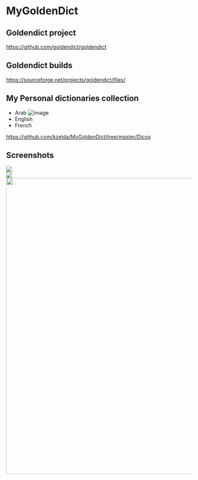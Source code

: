 # MyGoldenDict

## Goldendict project
https://github.com/goldendict/goldendict

## Goldendict builds
https://sourceforge.net/projects/goldendict/files/

## My Personal dictionaries collection
- Arab ![image](https://user-images.githubusercontent.com/592467/145190437-e1492da3-4887-46f0-9028-537e01f95144.png)
- English
- French

https://github.com/kzelda/MyGoldenDict/tree/master/Dicos

## Screenshots
<img src="https://raw.githubusercontent.com/kzelda/MyGoldenDict/master/Doc/GoldenDict_3.png" />
<br />
<img src="https://raw.githubusercontent.com/kzelda/MyGoldenDict/master/Doc/GoldenDict_2.gif" />
<br />
<img width="800" src="https://raw.githubusercontent.com/kzelda/MyGoldenDict/master/Doc/GoldenDict_1.png" />



